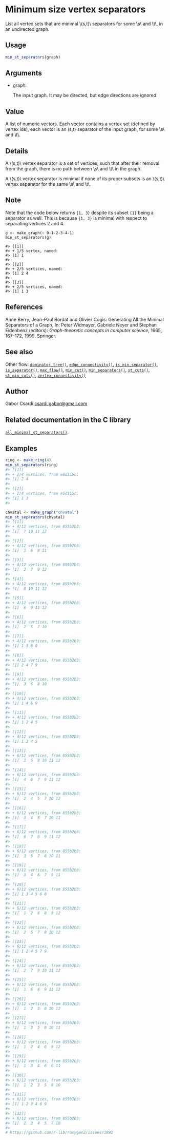 # Minimum size vertex separators

List all vertex sets that are minimal \\(s,t)\\ separators for some
\\s\\ and \\t\\, in an undirected graph.

## Usage

``` r
min_st_separators(graph)
```

## Arguments

- graph:

  The input graph. It may be directed, but edge directions are ignored.

## Value

A list of numeric vectors. Each vector contains a vertex set (defined by
vertex ids), each vector is an (s,t) separator of the input graph, for
some \\s\\ and \\t\\.

## Details

A \\(s,t)\\ vertex separator is a set of vertices, such that after their
removal from the graph, there is no path between \\s\\ and \\t\\ in the
graph.

A \\(s,t)\\ vertex separator is minimal if none of its proper subsets is
an \\(s,t)\\ vertex separator for the same \\s\\ and \\t\\.

## Note

Note that the code below returns `{1, 3}` despite its subset `{1}` being
a separator as well. This is because `{1, 3}` is minimal with respect to
separating vertices 2 and 4.

    g <- make_graph(~ 0-1-2-3-4-1)
    min_st_separators(g)

    #> [[1]]
    #> + 1/5 vertex, named:
    #> [1] 1
    #>
    #> [[2]]
    #> + 2/5 vertices, named:
    #> [1] 2 4
    #>
    #> [[3]]
    #> + 2/5 vertices, named:
    #> [1] 1 3

## References

Anne Berry, Jean-Paul Bordat and Olivier Cogis: Generating All the
Minimal Separators of a Graph, In: Peter Widmayer, Gabriele Neyer and
Stephan Eidenbenz (editors): *Graph-theoretic concepts in computer
science*, 1665, 167–172, 1999. Springer.

## See also

Other flow:
[`dominator_tree()`](https://r.igraph.org/reference/dominator_tree.md),
[`edge_connectivity()`](https://r.igraph.org/reference/edge_connectivity.md),
[`is_min_separator()`](https://r.igraph.org/reference/is_min_separator.md),
[`is_separator()`](https://r.igraph.org/reference/is_separator.md),
[`max_flow()`](https://r.igraph.org/reference/max_flow.md),
[`min_cut()`](https://r.igraph.org/reference/min_cut.md),
[`min_separators()`](https://r.igraph.org/reference/min_separators.md),
[`st_cuts()`](https://r.igraph.org/reference/st_cuts.md),
[`st_min_cuts()`](https://r.igraph.org/reference/st_min_cuts.md),
[`vertex_connectivity()`](https://r.igraph.org/reference/vertex_connectivity.md)

## Author

Gabor Csardi <csardi.gabor@gmail.com>

## Related documentation in the C library

[`all_minimal_st_separators()`](https://igraph.org/c/html/latest/igraph-Separators.html#igraph_all_minimal_st_separators).

## Examples

``` r
ring <- make_ring(4)
min_st_separators(ring)
#> [[1]]
#> + 2/4 vertices, from e6d115c:
#> [1] 2 4
#> 
#> [[2]]
#> + 2/4 vertices, from e6d115c:
#> [1] 1 3
#> 

chvatal <- make_graph("chvatal")
min_st_separators(chvatal)
#> [[1]]
#> + 4/12 vertices, from 855b2b3:
#> [1]  7 10 11 12
#> 
#> [[2]]
#> + 4/12 vertices, from 855b2b3:
#> [1]  3  6  8 11
#> 
#> [[3]]
#> + 4/12 vertices, from 855b2b3:
#> [1]  2  7  9 12
#> 
#> [[4]]
#> + 4/12 vertices, from 855b2b3:
#> [1]  8 10 11 12
#> 
#> [[5]]
#> + 4/12 vertices, from 855b2b3:
#> [1]  6  9 11 12
#> 
#> [[6]]
#> + 4/12 vertices, from 855b2b3:
#> [1]  2  5  7 10
#> 
#> [[7]]
#> + 4/12 vertices, from 855b2b3:
#> [1] 1 3 6 8
#> 
#> [[8]]
#> + 4/12 vertices, from 855b2b3:
#> [1] 2 4 7 9
#> 
#> [[9]]
#> + 4/12 vertices, from 855b2b3:
#> [1]  3  5  8 10
#> 
#> [[10]]
#> + 4/12 vertices, from 855b2b3:
#> [1] 1 4 6 9
#> 
#> [[11]]
#> + 4/12 vertices, from 855b2b3:
#> [1] 1 2 4 5
#> 
#> [[12]]
#> + 4/12 vertices, from 855b2b3:
#> [1] 1 3 4 5
#> 
#> [[13]]
#> + 6/12 vertices, from 855b2b3:
#> [1]  3  6  8 10 11 12
#> 
#> [[14]]
#> + 6/12 vertices, from 855b2b3:
#> [1]  4  6  7  9 11 12
#> 
#> [[15]]
#> + 6/12 vertices, from 855b2b3:
#> [1]  2  4  5  7 10 12
#> 
#> [[16]]
#> + 6/12 vertices, from 855b2b3:
#> [1]  3  4  5  7 10 11
#> 
#> [[17]]
#> + 6/12 vertices, from 855b2b3:
#> [1]  6  7  8  9 11 12
#> 
#> [[18]]
#> + 6/12 vertices, from 855b2b3:
#> [1]  3  5  7  8 10 11
#> 
#> [[19]]
#> + 6/12 vertices, from 855b2b3:
#> [1]  3  4  6  7  9 11
#> 
#> [[20]]
#> + 6/12 vertices, from 855b2b3:
#> [1] 1 3 4 5 6 8
#> 
#> [[21]]
#> + 6/12 vertices, from 855b2b3:
#> [1]  1  2  6  8  9 12
#> 
#> [[22]]
#> + 6/12 vertices, from 855b2b3:
#> [1]  2  5  7  8 10 12
#> 
#> [[23]]
#> + 6/12 vertices, from 855b2b3:
#> [1] 1 2 4 5 7 9
#> 
#> [[24]]
#> + 6/12 vertices, from 855b2b3:
#> [1]  2  7  9 10 11 12
#> 
#> [[25]]
#> + 6/12 vertices, from 855b2b3:
#> [1]  1  6  8  9 11 12
#> 
#> [[26]]
#> + 6/12 vertices, from 855b2b3:
#> [1]  1  2  5  8 10 12
#> 
#> [[27]]
#> + 6/12 vertices, from 855b2b3:
#> [1]  1  3  5  8 10 11
#> 
#> [[28]]
#> + 6/12 vertices, from 855b2b3:
#> [1]  1  2  4  6  9 12
#> 
#> [[29]]
#> + 6/12 vertices, from 855b2b3:
#> [1]  1  3  4  6  9 11
#> 
#> [[30]]
#> + 6/12 vertices, from 855b2b3:
#> [1]  1  2  3  5  8 10
#> 
#> [[31]]
#> + 6/12 vertices, from 855b2b3:
#> [1] 1 2 3 4 6 9
#> 
#> [[32]]
#> + 6/12 vertices, from 855b2b3:
#> [1]  2  3  4  5  7 10
#> 
# https://github.com/r-lib/roxygen2/issues/1092
```
